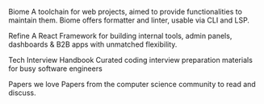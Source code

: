 Biome
A toolchain for web projects, aimed to provide functionalities to maintain them. Biome offers formatter and linter, usable via CLI and LSP.


Refine
A React Framework for building internal tools, admin panels, dashboards & B2B apps with unmatched flexibility.


Tech Interview Handbook
Curated coding interview preparation materials for busy software engineers

Papers we love
Papers from the computer science community to read and discuss.

